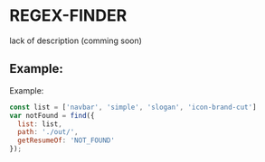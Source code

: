 # REGEX-FINDER

lack of description (comming soon)

## Example:
Example:
```javascript
const list = ['navbar', 'simple', 'slogan', 'icon-brand-cut']
var notFound = find({
  list: list,
  path: './out/',
  getResumeOf: 'NOT_FOUND'
});
```
